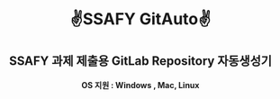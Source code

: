 <h1 align="center">✌️SSAFY GitAuto✌️

<h2 align="center">SSAFY 과제 제출용 GitLab Repository 자동생성기


<h4 align="center">OS 지원 : Windows , Mac, Linux

